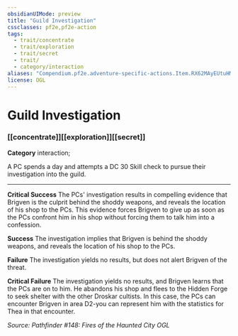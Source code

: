 ```yaml
---
obsidianUIMode: preview
title: "Guild Investigation"
cssclasses: pf2e,pf2e-action
tags:
  - trait/concentrate
  - trait/exploration
  - trait/secret
  - trait/
  - category/interaction
aliases: "Compendium.pf2e.adventure-specific-actions.Item.RX62MAyEUtuHMNBm"
license: OGL
---
```

# Guild Investigation

### [[concentrate]][[exploration]][[secret]]

**Category** interaction; 




A PC spends a day and attempts a DC 30 Skill check to pursue their investigation into the guild.

* * *

**Critical Success** The PCs' investigation results in compelling evidence that Brigven is the culprit behind the shoddy weapons, and reveals the location of his shop to the PCs. This evidence forces Brigven to give up as soon as the PCs confront him in his shop without forcing them to talk him into a confession.

**Success** The investigation implies that Brigven is behind the shoddy weapons, and reveals the location of his shop to the PCs.

**Failure** The investigation yields no results, but does not alert Brigven of the threat.

**Critical Failure** The investigation yields no results, and Brigven learns that the PCs are on to him. He abandons his shop and flees to the Hidden Forge to seek shelter with the other Droskar cultists. In this case, the PCs can encounter Brigven in area D2-you can represent him with the statistics for Thea in that encounter.

*Source: Pathfinder #148: Fires of the Haunted City*
*OGL*